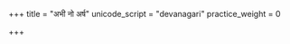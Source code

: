 +++
title = "अभी नो अर्ष"
unicode_script = "devanagari"
practice_weight = 0

+++
<div class="js_include" url="/vedAH/sAma/paravastu-saama/devaH/somaH/abhi-no-arSha/"  newLevelForH1="1" includeTitle="false"> </div>